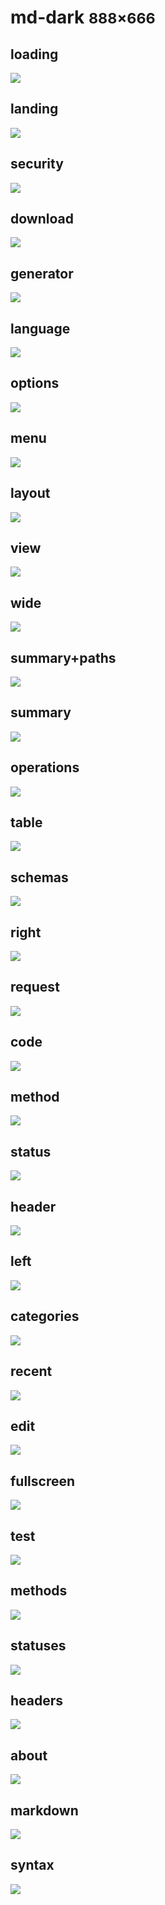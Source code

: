 # md-dark <small>888&times;666</small>

## loading

[![](./images/dark_md_01_loading.png)](./images/dark_md_01_loading.png)

## landing

[![](./images/dark_md_02_landing.png)](./images/dark_md_02_landing.png)

## security

[![](./images/dark_md_03_security.png)](./images/dark_md_03_security.png)

## download

[![](./images/dark_md_04_download.png)](./images/dark_md_04_download.png)

## generator

[![](./images/dark_md_05_generator.png)](./images/dark_md_05_generator.png)

## language

[![](./images/dark_md_06_language.png)](./images/dark_md_06_language.png)

## options

[![](./images/dark_md_07_options.png)](./images/dark_md_07_options.png)

## menu

[![](./images/dark_md_08_menu.png)](./images/dark_md_08_menu.png)

## layout

[![](./images/dark_md_09_layout.png)](./images/dark_md_09_layout.png)

## view

[![](./images/dark_md_10_view.png)](./images/dark_md_10_view.png)

## wide

[![](./images/dark_md_11_wide.png)](./images/dark_md_11_wide.png)

## summary+paths

[![](./images/dark_md_12_summary+paths.png)](./images/dark_md_12_summary+paths.png)

## summary

[![](./images/dark_md_13_summary.png)](./images/dark_md_13_summary.png)

## operations

[![](./images/dark_md_14_operations.png)](./images/dark_md_14_operations.png)

## table

[![](./images/dark_md_15_table.png)](./images/dark_md_15_table.png)

## schemas

[![](./images/dark_md_16_schemas.png)](./images/dark_md_16_schemas.png)

## right

[![](./images/dark_md_17_right.png)](./images/dark_md_17_right.png)

## request

[![](./images/dark_md_18_request.png)](./images/dark_md_18_request.png)

## code

[![](./images/dark_md_19_code.png)](./images/dark_md_19_code.png)

## method

[![](./images/dark_md_20_method.png)](./images/dark_md_20_method.png)

## status

[![](./images/dark_md_21_status.png)](./images/dark_md_21_status.png)

## header

[![](./images/dark_md_22_header.png)](./images/dark_md_22_header.png)

## left

[![](./images/dark_md_23_left.png)](./images/dark_md_23_left.png)

## categories

[![](./images/dark_md_24_categories.png)](./images/dark_md_24_categories.png)

## recent

[![](./images/dark_md_25_recent.png)](./images/dark_md_25_recent.png)

## edit

[![](./images/dark_md_26_edit.png)](./images/dark_md_26_edit.png)

## fullscreen

[![](./images/dark_md_27_fullscreen.png)](./images/dark_md_27_fullscreen.png)

## test

[![](./images/dark_md_28_test.png)](./images/dark_md_28_test.png)

## methods

[![](./images/dark_md_29_methods.png)](./images/dark_md_29_methods.png)

## statuses

[![](./images/dark_md_30_statuses.png)](./images/dark_md_30_statuses.png)

## headers

[![](./images/dark_md_31_headers.png)](./images/dark_md_31_headers.png)

## about

[![](./images/dark_md_32_about.png)](./images/dark_md_32_about.png)

## markdown

[![](./images/dark_md_33_markdown.png)](./images/dark_md_33_markdown.png)

## syntax

[![](./images/dark_md_34_syntax.png)](./images/dark_md_34_syntax.png)

